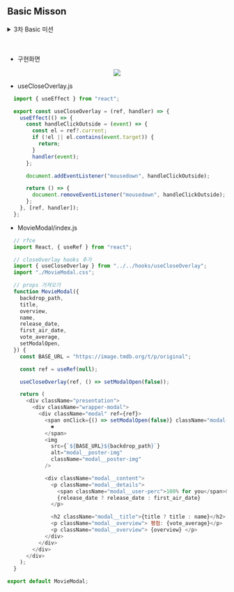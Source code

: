 ## Basic Misson
>  
  <details>
    <summary>3차 Basic 미션</summary>
  <div markdown="1">
   <img src="https://user-images.githubusercontent.com/82005305/163395515-057fdd94-5a9a-4a75-8c6e-8cd97b30305f.png"></img>
   <img src="https://user-images.githubusercontent.com/82005305/163396804-54a8141e-55ca-4884-9938-2e05db49fd6e.gif"></img>
  </div>
  </details>
  
<br/>
<br/>


- 구현화면
<p align="center">
<img src="https://user-images.githubusercontent.com/82005305/159458411-7cb2fd9e-0ab6-45d9-985b-82bacece55ea.gif"></img>
</p>


- useCloseOverlay.js
```js    
  import { useEffect } from "react";

  export const useCloseOverlay = (ref, handler) => {
    useEffect(() => {
      const handleClickOutside = (event) => {
        const el = ref?.current;
        if (!el || el.contains(event.target)) {
          return;
        }
        handler(event);
      };

      document.addEventListener("mousedown", handleClickOutside);

      return () => {
        document.removeEventListener("mousedown", handleClickOutside);
      };
    }, [ref, handler]);
  };

```

- MovieModal/index.js
```js
  // rfce
  import React, { useRef } from "react";

  // closeOverlay hooks 추가
  import { useCloseOverlay } from "../../hooks/useCloseOverlay";
  import "./MovieModal.css";

  // props 가져오기
  function MovieModal({
    backdrop_path,
    title,
    overview,
    name,
    release_date,
    first_air_date,
    vote_average,
    setModalOpen,
  }) {
    const BASE_URL = "https://image.tmdb.org/t/p/original";

    const ref = useRef(null);

    useCloseOverlay(ref, () => setModalOpen(false));

    return (
      <div className="presentation">
        <div className="wrapper-modal">
          <div className="modal" ref={ref}>
            <span onClick={() => setModalOpen(false)} className="modal-close">
              ✖
            </span>
            <img
              src={`${BASE_URL}${backdrop_path}`}
              alt="modal__poster-img"
              className="modal__poster-img"
            />

            <div className="modal__content">
              <p className="modal__details">
                <span className="modal__user-perc">100% for you</span>&nbsp;&nbsp;
                {release_date ? release_date : first_air_date}
              </p>

              <h2 className="modal__title">{title ? title : name}</h2>
              <p className="modal__overview"> 평점: {vote_average}</p>
              <p className="modal__overview"> {overview} </p>
            </div>
          </div>
        </div>
      </div>
    );
  }

export default MovieModal;

```



<!-- >  
  <details>
    <summary>3차 Basic 미션</summary>
  <div markdown="1">
   <img src=""></img>
   <img src=""></img>
  - [Basic](./1차/Basic/M1-Basic.md)  
  - [Chanllenge](./1차/Challenge/M1-Challenge.md)  

  </div>
  </details>  -->
